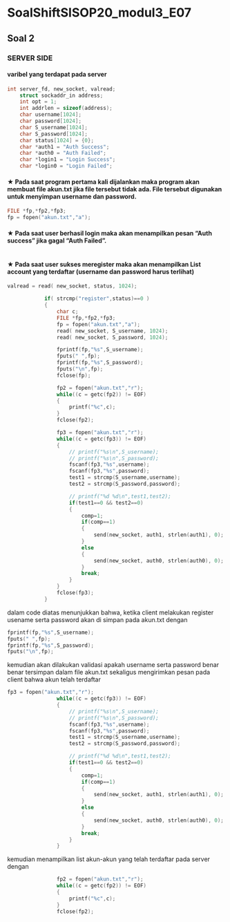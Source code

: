 # SoalShiftSISOP20_modul3_E07

## Soal 2

### SERVER SIDE

#### varibel yang terdapat pada server

```c
int server_fd, new_socket, valread;
    struct sockaddr_in address;
    int opt = 1;
    int addrlen = sizeof(address);
    char username[1024];
    char password[1024];
    char S_username[1024];
    char S_password[1024];
    char status[1024] = {0};
    char *auth1 = "Auth Success";
    char *auth0 = "Auth Failed";
    char *login1 = "Login Success";
    char *login0 = "Login Failed";
```

#### ★ Pada saat program pertama kali dijalankan maka program akan membuat file akun.txt jika file tersebut tidak ada. File tersebut digunakan untuk menyimpan username dan password.

```c
FILE *fp,*fp2,*fp3;
fp = fopen("akun.txt","a");
```

#### ★ Pada saat user berhasil login maka akan menampilkan pesan “Auth success” jika gagal “Auth Failed”.

```c

```

#### ★ Pada saat user sukses meregister maka akan menampilkan List account yang terdaftar (username dan password harus terlihat)

```c
valread = read( new_socket, status, 1024);

            if( strcmp("register",status)==0 )
            {
                char c;
                FILE *fp,*fp2,*fp3;
                fp = fopen("akun.txt","a");
                read( new_socket, S_username, 1024);
                read( new_socket, S_password, 1024);

                fprintf(fp,"%s",S_username);
                fputs(" ",fp);
                fprintf(fp,"%s",S_password);
                fputs("\n",fp);
                fclose(fp);

                fp2 = fopen("akun.txt","r");
                while((c = getc(fp2)) != EOF)
                {
                    printf("%c",c);
                }
                fclose(fp2);

                fp3 = fopen("akun.txt","r");
                while((c = getc(fp3)) != EOF)
                {
                    // printf("%s\n",S_username);
                    // printf("%s\n",S_password);
                    fscanf(fp3,"%s",username);
                    fscanf(fp3,"%s",password);
                    test1 = strcmp(S_username,username);
                    test2 = strcmp(S_password,password);

                    // printf("%d %d\n",test1,test2);
                    if(test1==0 && test2==0)
                    {
                        comp=1;
                        if(comp==1)
                        {
                            send(new_socket, auth1, strlen(auth1), 0);
                        }
                        else
                        {
                            send(new_socket, auth0, strlen(auth0), 0);
                        }
                        break;                        
                    }
                }
                fclose(fp3);
            }
```

dalam code diatas menunjukkan bahwa, ketika client melakukan register usename serta password akan di simpan pada akun.txt
dengan 
```c
fprintf(fp,"%s",S_username);
fputs(" ",fp);
fprintf(fp,"%s",S_password);
fputs("\n",fp);
```
kemudian akan dilakukan validasi apakah username serta password benar benar tersimpan dalam file akun.txt sekaligus mengirimkan pesan pada client bahwa akun telah terdaftar
```c
fp3 = fopen("akun.txt","r");
                while((c = getc(fp3)) != EOF)
                {
                    // printf("%s\n",S_username);
                    // printf("%s\n",S_password);
                    fscanf(fp3,"%s",username);
                    fscanf(fp3,"%s",password);
                    test1 = strcmp(S_username,username);
                    test2 = strcmp(S_password,password);

                    // printf("%d %d\n",test1,test2);
                    if(test1==0 && test2==0)
                    {
                        comp=1;
                        if(comp==1)
                        {
                            send(new_socket, auth1, strlen(auth1), 0);
                        }
                        else
                        {
                            send(new_socket, auth0, strlen(auth0), 0);
                        }
                        break;                        
                    }
                }
```
kemudian menampilkan list akun-akun yang telah terdaftar pada server dengan
```c
                fp2 = fopen("akun.txt","r");
                while((c = getc(fp2)) != EOF)
                {
                    printf("%c",c);
                }
                fclose(fp2);
```
